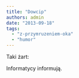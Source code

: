 ```yaml
---
title: "Dowcip"
authors: admin
date: "2013-09-18"
tags:
  - "z-przymruzeniem-oka"
  - "humor"
---
```


Taki żart:

<!--truncate-->

Informatycy informują.
